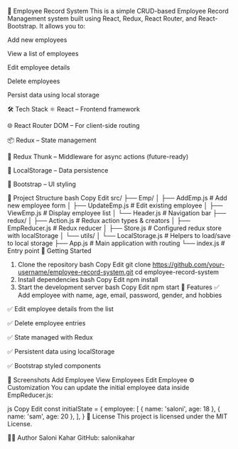 🧾 Employee Record System
This is a simple CRUD-based Employee Record Management system built using React, Redux, React Router, and React-Bootstrap. It allows you to:

Add new employees

View a list of employees

Edit employee details

Delete employees

Persist data using local storage

🛠️ Tech Stack
⚛️ React – Frontend framework

🌐 React Router DOM – For client-side routing

📦 Redux – State management

🧰 Redux Thunk – Middleware for async actions (future-ready)

💾 LocalStorage – Data persistence

🎨 Bootstrap – UI styling

📁 Project Structure
bash
Copy
Edit
src/
├── Emp/
│   ├── AddEmp.js          # Add new employee form
│   ├── UpdateEmp.js       # Edit existing employee
│   ├── ViewEmp.js         # Display employee list
│   └── Header.js          # Navigation bar
├── redux/
│   ├── Action.js          # Redux action types & creators
│   ├── EmpReducer.js      # Redux reducer
│   ├── Store.js           # Configured redux store with localStorage
│   └── utils/
│       └── LocalStorage.js  # Helpers to load/save to local storage
├── App.js                 # Main application with routing
└── index.js               # Entry point
🚀 Getting Started
1. Clone the repository
bash
Copy
Edit
git clone https://github.com/your-username/employee-record-system.git
cd employee-record-system
2. Install dependencies
bash
Copy
Edit
npm install
3. Start the development server
bash
Copy
Edit
npm start
🔧 Features
✅ Add employee with name, age, email, password, gender, and hobbies

✅ Edit employee details from the list

✅ Delete employee entries

✅ State managed with Redux

✅ Persistent data using localStorage

✅ Bootstrap styled components

📸 Screenshots
Add Employee	View Employees	Edit Employee
⚙️ Customization
You can update the initial employee data inside EmpReducer.js:

js
Copy
Edit
const initialState = {
  employee: [
    { name: 'saloni', age: 18 },
    { name: 'sam', age: 20 },
  ],
}
📄 License
This project is licensed under the MIT License.

🙋‍♂️ Author
Saloni Kahar
GitHub: salonikahar